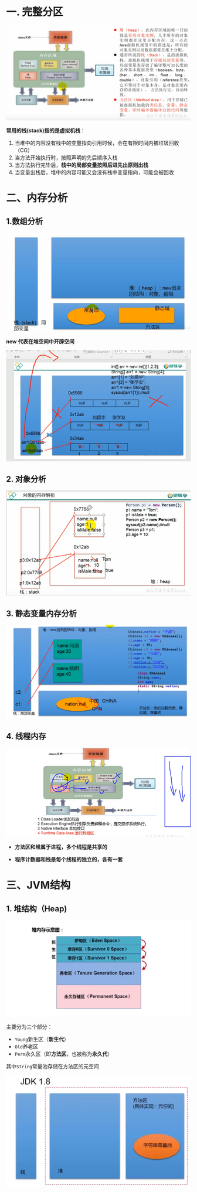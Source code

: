 
# 一. 完整分区

![image-20210221134552211](./images/image-20210221134552211.png)

**常用的栈(stack)指的是虚拟机栈**：

1. 当堆中的内容没有栈中的变量指向引用时候，会在有限时间内被垃圾回收（CG）
2. 当方法开始执行时，按照声明的先后顺序入栈
3. 当方法执行完毕后，**栈中的局部变量按照后进先出原则出栈**
4. 当变量出栈后，堆中的内容可能又会没有栈中变量指向，可能会被回收

# 二、内存分析

## 1.数组分析

![image-20210220145917573](./images/image-20210220145917573.png)

**new 代表在堆空间中开辟空间**

![image-20210220150559549](./images/image-20210220150559549.png)

## 2. 对象分析

![image-20210221135127060](./images/image-20210221135127060.png)

## 3. 静态变量内存分析

![image-20210223143936883](./images/image-20210223143936883.png)

## 4. 线程内存

![image-20210224165159914](./images/image-20210224165159914.png)

+ **方法区和堆属于进程，多个线程是共享的**

+ **程序计数器和栈是每个线程的独立的，各有一套**

# 三、JVM结构

## 1. 堆结构（Heap)

![image-20210225222937396](./images/image-20210225222937396.png)

主要分为三个部分：

+ `Young`新生区（**新生代**）
+ `Old`养老区
+ `Perm`永久区（即**方法区**，也被称为**永久代**）

其中`String`常量池存储在方法区的元空间

![image-20210225223324457](./images/image-20210225223324457.png)
